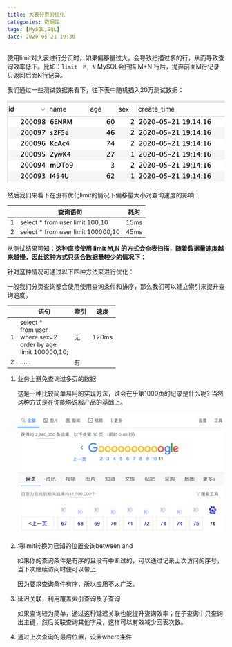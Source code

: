 ```yaml
---
title: 大表分页的优化
categories: 数据库
tags: [MySQL,SQL]
date: 2020-05-21 19:30
---
```




使用limit对大表进行分页时，如果偏移量过大，会导致扫描过多的行，从而导致查询效率低下。比如：` limit  M, N `  MySQL会扫描 M+N 行后，抛弃前面M行记录只返回后面N行记录。

我们通过一些测试数据来看下，往下表中随机插入20万测试数据：

![](images/测试数据表.jpg)

然后我们来看下在没有优化limit的情况下偏移量大小对查询速度的影响：

|      | 查询语句                           | 耗时 |
| ---- | ---------------------------------- | ---- |
| 1    | select * from user limit 100,10    | 15ms |
| 2    | select * from user limit 100000,10 | 45ms |

从测试结果可知：**这种直接使用 limit M,N 的方式会全表扫描，随着数据量速度越来越慢，因此这种方式只适合数据量较少的情况下**；

针对这种情况可通过以下四种方法来进行优化：



一般我们分页查询都会使用使用查询条件和排序，那么我们可以建立索引来提升查询速度。

|      | 语句                                                         | 索引 | 速度  |
| ---- | ------------------------------------------------------------ | ---- | ----- |
| 1    | select *<br/>from user <br/>where sex=2<br/>order by age<br/>limit 100000,10; | 无   | 120ms |
| 2    | ……                                                           | 有   |       |



1. 业务上避免查询过多页的数据

   这是一种比较简单易用的实现方法，谁会在乎第1000页的记录是什么呢? 当然这种方式是在你能够说服产品的基础上。

   ![百度谷歌搜索](images/google-baidu.png)

2. 将limit转换为已知的位置查询between and

   如果你的查询条件是有序的且没有中断过的，可以通过记录上次访问的序号，当下次继续访问时便可以带上

   因为要求查询条件有序，所以应用不太广泛。

3. 延迟关联，利用覆盖索引查询及子查询

   如果查询较为简单，通过这种延迟关联也能提升查询效率；在子查询中只查询出主键，然后关联查询其他字段，这样可以有效减少回表次数。

4. 通过上次查询的最后位置，设置where条件

   